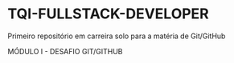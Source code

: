 # TQI-FULLSTACK-DEVELOPER
Primeiro repositório em carreira solo para a matéria de Git/GitHub

MÓDULO I - DESAFIO GIT/GITHUB
